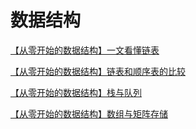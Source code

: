 # 数据结构
[【从零开始的数据结构】一文看懂链表](https://mp.weixin.qq.com/s/uU8mLk4QHQpsaK_wPPs_0g)

[【从零开始的数据结构】链表和顺序表的比较](https://mp.weixin.qq.com/s/dXaU4qIKUoJnuvW86ZqYFw)

[【从零开始的数据结构】栈与队列](https://mp.weixin.qq.com/s/2yp6URl1YTLQggA0J9Rxaw)

[【从零开始的数据结构】数组与矩阵存储](https://mp.weixin.qq.com/s/NGbHxJxVt25ZFy85fimLQA)




